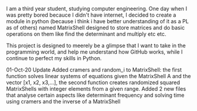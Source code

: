 I am a third year student, studying computer engineering.
One day when I was pretty bored becauce I didn't have internet, I decided to 
create a module in python (because i think i have better understanding of it as a PL as of others)
named MatrixShell designed to store matrices and do basic operations on them
like find the determinant and multiply etc etc.

This project is designed to meerely be a glimpse that I want to take in the programming world,
and help me understand how GitHub works, while I continue to perfect my skills in Python.

01-Oct-20 Update
Added cramers and random_i to MatrixShell: the first function solves linear systems of equations 
given the MatrixShell A and the vector [x1, x2, x3,...], the second function creates randomized 
squared MatrixShells with integer elements from a given range.
Added 2 new files that analyse certain aspects like determinant frequency and solving time using 
cramers and the inverse of a MatrixShell
